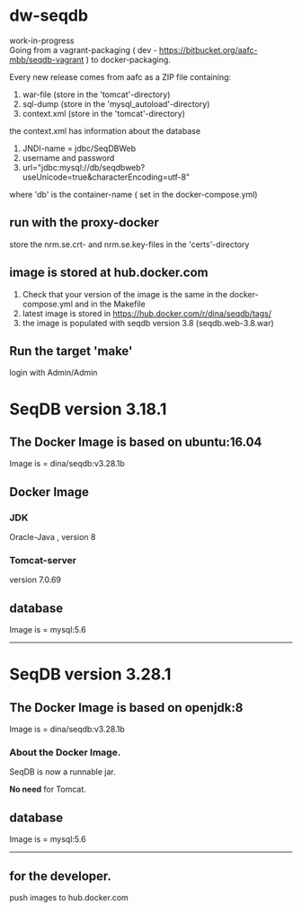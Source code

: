 # dw-seqdb
work-in-progress <br>
Going from a vagrant-packaging ( dev  - https://bitbucket.org/aafc-mbb/seqdb-vagrant ) to docker-packaging. <br>

Every new release comes from aafc as a ZIP file containing:

1. war-file (store in the 'tomcat'-directory)
2. sql-dump (store in the 'mysql_autoload'-directory)
3. context.xml (store in the 'tomcat'-directory)

the context.xml has information about the database

1. JNDI-name = jdbc/SeqDBWeb
2. username and password 
3. url="jdbc:mysql://db/seqdbweb?useUnicode=true&amp;characterEncoding=utf-8" 

where 'db' is the container-name ( set in the docker-compose.yml)

## run with the proxy-docker
store the nrm.se.crt- and nrm.se.key-files in the 'certs'-directory

## image is stored at hub.docker.com
1. Check that your version of the image is the same in the docker-compose.yml and in the Makefile
2. latest image is stored in https://hub.docker.com/r/dina/seqdb/tags/
3. the image is populated with seqdb version 3.8 (seqdb.web-3.8.war)


## Run the target  'make' <br>
login with Admin/Admin

# SeqDB version 3.18.1

## The Docker Image is based on ubuntu:16.04
Image is = dina/seqdb:v3.28.1b

## Docker Image 

### JDK

Oracle-Java , version 8

### Tomcat-server 
version 7.0.69

## database
Image is =  mysql:5.6


<hr> 

# SeqDB version 3.28.1

## The Docker Image is based on openjdk:8
Image is = dina/seqdb:v3.28.1b


### About the Docker Image.

SeqDB is now a runnable jar. <p> 
**No need** for Tomcat.


## database
Image is =  mysql:5.6

<hr> 

## for the developer.
push images to hub.docker.com



